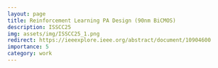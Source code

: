 ```yaml
---
layout: page
title: Reinforcement Learning PA Design (90nm BiCMOS)
description: ISSCC25
img: assets/img/ISSCC25_1.png
redirect: https://ieeexplore.ieee.org/abstract/document/10904600
importance: 5
category: work
---
```


